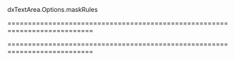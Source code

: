<!--id-->dxTextArea.Options.maskRules<!--/id-->
===========================================================================
<!--hidden--><!--/hidden-->
===========================================================================

